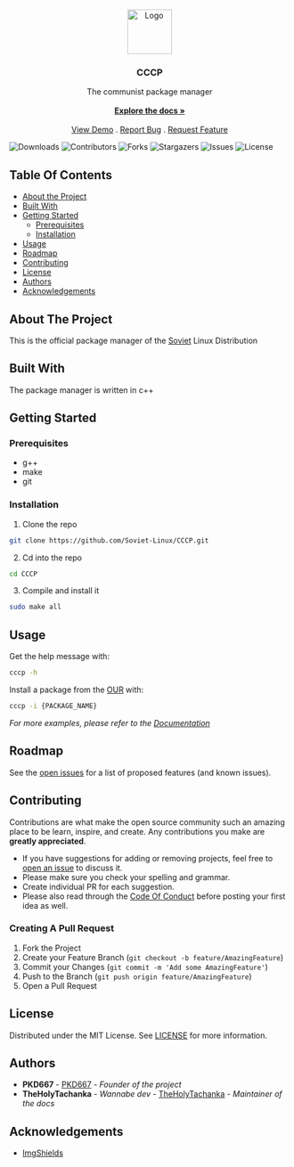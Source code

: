 <br/>
<p align="center">
  <a href="https://github.com/Soviet-Linux/CCCP">
    <img src="https://camo.githubusercontent.com/89882f4a2ec88cf250e0ee3983a9e132613e8907612bc301fc0584dc1da446b8/68747470733a2f2f692e696d6775722e636f6d2f746a56643856792e706e67" alt="Logo" width="80" height="80">
  </a>

  <h3 align="center">CCCP</h3>

  <p align="center">
    The communist package manager
    <br/>
    <br/>
    <a href="https://github.com/Soviet-Linux/CCCP"><strong>Explore the docs »</strong></a>
    <br/>
    <br/>
    <a href="https://github.com/Soviet-Linux/CCCP">View Demo</a>
    .
    <a href="https://github.com/Soviet-Linux/CCCP/issues">Report Bug</a>
    .
    <a href="https://github.com/Soviet-Linux/CCCP/issues">Request Feature</a>
  </p>
</p>

![Downloads](https://img.shields.io/github/downloads/Soviet-Linux/CCCP/total) ![Contributors](https://img.shields.io/github/contributors/Soviet-Linux/CCCP?color=dark-green) ![Forks](https://img.shields.io/github/forks/Soviet-Linux/CCCP?style=social) ![Stargazers](https://img.shields.io/github/stars/Soviet-Linux/CCCP?style=social) ![Issues](https://img.shields.io/github/issues/Soviet-Linux/CCCP) ![License](https://img.shields.io/github/license/Soviet-Linux/CCCP) 

## Table Of Contents

* [About the Project](#about-the-project)
* [Built With](#built-with)
* [Getting Started](#getting-started)
  * [Prerequisites](#prerequisites)
  * [Installation](#installation)
* [Usage](#usage)
* [Roadmap](#roadmap)
* [Contributing](#contributing)
* [License](#license)
* [Authors](#authors)
* [Acknowledgements](#acknowledgements)

## About The Project

This is the official package manager of the [Soviet](https://sovietlinux.ml/) Linux Distribution

## Built With

The package manager is written in c++

## Getting Started


### Prerequisites

* g++
* make
* git

### Installation

1. Clone the repo

```sh
git clone https://github.com/Soviet-Linux/CCCP.git
```

2. Cd into the repo

```sh
cd CCCP
```

3. Compile and install it

```sh
sudo make all
```

## Usage

Get the help message with:
```sh
cccp -h
```
Install a package from the [OUR](https://docs.sovietlinux.ml/repo) with:
```sh
cccp -i {PACKAGE_NAME}
```

_For more examples, please refer to the [Documentation](https://docs.sovietlinux.ml/cccp)_

## Roadmap

See the [open issues](https://github.com/Soviet-Linux/CCCP/issues) for a list of proposed features (and known issues).

## Contributing

Contributions are what make the open source community such an amazing place to be learn, inspire, and create. Any contributions you make are **greatly appreciated**.
* If you have suggestions for adding or removing projects, feel free to [open an issue](https://github.com/Soviet-Linux/CCCP/issues/new) to discuss it.
* Please make sure you check your spelling and grammar.
* Create individual PR for each suggestion.
* Please also read through the [Code Of Conduct](https://github.com/Soviet-Linux/CCCP/blob/main/CODE_OF_CONDUCT.md) before posting your first idea as well.

### Creating A Pull Request

1. Fork the Project
2. Create your Feature Branch (`git checkout -b feature/AmazingFeature`)
3. Commit your Changes (`git commit -m 'Add some AmazingFeature'`)
4. Push to the Branch (`git push origin feature/AmazingFeature`)
5. Open a Pull Request

## License

Distributed under the MIT License. See [LICENSE](https://github.com/Soviet-Linux/CCCP/blob/main/LICENSE.md) for more information.

## Authors

* **PKD667** - [PKD667](https://github.com/PKD667) - *Founder of the project*
* **TheHolyTachanka** - *Wannabe dev* - [TheHolyTachanka](https://github.com/TheHolyTachanka) - *Maintainer of the docs*

## Acknowledgements

* [ImgShields](https://shields.io/)
